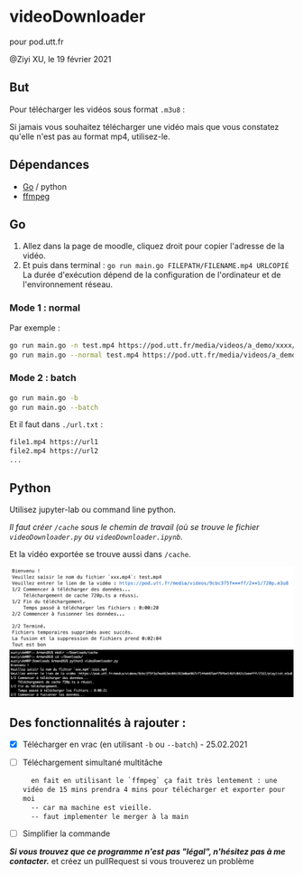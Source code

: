 # videoDownloader

pour pod.utt.fr

@Ziyi XU, le 19 février 2021

## But
Pour télécharger les vidéos sous format `.m3u8` :

Si jamais vous souhaitez télécharger une vidéo mais que vous constatez qu'elle n'est pas au format mp4, utilisez-le.

## Dépendances
- [Go](https://golang.org/dl/) / python
- [ffmpeg](https://ffmpeg.org/download.html)

## Go
1. Allez dans la page de moodle, cliquez droit pour copier l'adresse de la vidéo.
2. Et puis dans terminal :
`go run main.go FILEPATH/FILENAME.mp4 URLCOPIÉ`
La durée d'exécution dépend de la configuration de l'ordinateur et de l'environnement réseau.

### Mode 1 : normal

Par exemple :
``` bash
go run main.go -n test.mp4 https://pod.utt.fr/media/videos/a_demo/xxxx/playlist.m3u8
go run main.go --normal test.mp4 https://pod.utt.fr/media/videos/a_demo/xxxx/playlist.m3u8
```

### Mode 2 : batch
``` bash
go run main.go -b
go run main.go --batch
```

    
Et il faut dans `./url.txt` :
```
file1.mp4 https://url1
file2.mp4 https://url2
...
```

## Python
Utilisez jupyter-lab ou command line python.

*Il faut créer `/cache` sous le chemin de travail (où se trouve le fichier `videoDownloader.py` ou `videoDownloader.ipynb`.*

Et la vidéo exportée se trouve aussi dans `/cache`.

![image](https://github.com/ArmandXUuu/videoDownloader/blob/main/img/pythonOutput.png?raw=true)
![image](https://github.com/ArmandXUuu/videoDownloader/blob/main/img/pythonCMD.png?raw=true)

## Des fonctionnalités à rajouter :
- [x] Télécharger en vrac (en utilisant `-b` ou `--batch`) - 25.02.2021

- [ ] Téléchargement simultané multitâche

        en fait en utilisant le `ffmpeg` ça fait très lentement : une vidéo de 15 mins prendra 4 mins pour télécharger et exporter pour moi
        -- car ma machine est vieille.
        -- faut implementer le merger à la main
        
- [ ] Simplifier la commande

***Si vous trouvez que ce programme n'est pas "légal", n'hésitez pas à me contacter.***
et créez un pullRequest si vous trouverez un problème
